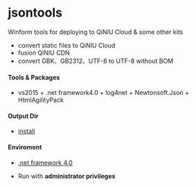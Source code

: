# jsontools 


Winform tools for deploying to QiNIU Cloud & some other kits

- convert static files to QiNIU Cloud
- fusion QiNIU CDN
- convert GBK、GB2312、UTF-8 to UTF-8 without BOM


#### Tools & Packages

- vs2015 + .net framework4.0 + log4net + Newtonsoft.Json + HtmlAgilityPack


#### Output Dir

- [install](CSharpWinform/output)


#### Enviroment
- [.net framework 4.0](https://www.microsoft.com/zh-CN/download/details.aspx?id=17851)

- Run with **administrator privileges**
